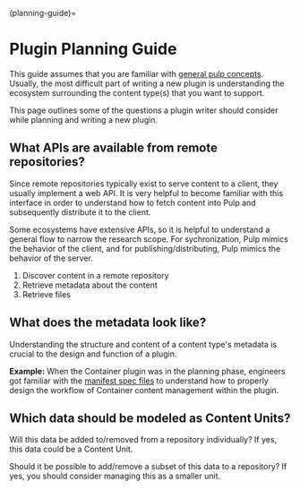 (planning-guide)=

# Plugin Planning Guide

This guide assumes that you are familiar with [general pulp concepts](https://docs.pulpproject.org/plugins/plugin-writer/concepts/).  Usually, the most difficult part
of writing a new plugin is understanding the ecosystem surrounding the content type(s) that you
want to support.

This page outlines some of the questions a plugin writer should consider while planning and writing
a new plugin.

## What APIs are available from remote repositories?

Since remote repositories typically exist to serve content to a client, they usually implement a
web API. It is very helpful to become familiar with this interface in order to understand how
to fetch content into Pulp and subsequently distribute it to the client.

Some ecosystems have extensive APIs, so it is helpful to understand a general flow to narrow the
research scope. For sychronization, Pulp mimics the behavior of the client, and for
publishing/distributing, Pulp mimics the behavior of the server.

1. Discover content in a remote repository
2. Retrieve metadata about the content
3. Retrieve files

## What does the metadata look like?

Understanding the structure and content of a content type's metadata is crucial to the design and
function of a plugin.

**Example:**
When the Container plugin was in the planning phase, engineers got familiar with the [manifest spec
files](https://docs.docker.com/registry/spec/manifest-v2-2/) to understand how to properly design
the workflow of Container content management within the plugin.

## Which data should be modeled as Content Units?

Will this data be added to/removed from a repository individually? If yes, this data could be a
Content Unit.

Should it be possible to add/remove a subset of this data to a repository? If yes, you should
consider managing this as a smaller unit.
